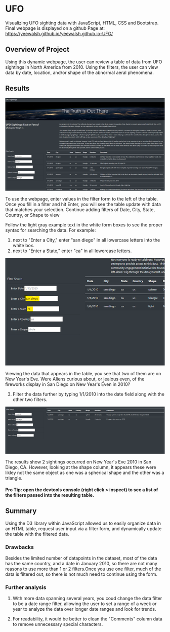 # UFO
Visualizing UFO sighting data with JavaScript, HTML, CSS and Bootstrap. Final webpage is displayed on a github Page at:
https://yeewalsh.github.io/yeewalsh.github.io-UFO/

## Overview of Project

Using this dynamic webpage, the user can review a table of data from  UFO sightings in North America from 2010. Using the filters, the user can view data by date, location, and/or shape of the abnormal aeral phenomena. 

## Results
<!-- Describe to Dana how someone might use the new webpage by walking her through the process of using the search criteria. use images of your webpage during the filtering process to support your explanation. -->

![UFOSightings WebPage](UFOSightings.png)

To use the webpage, enter values in the filter form to the left of the table. Once you fill in a filter and hit Enter, you will see the table update with data that matches your selection. Continue adding filters of Date, City, State, Country, or Shape to view 

Follow the light gray example text in the white form boxes to see the proper syntax for searching the data. For example: 

1. next to "Enter a City," enter "san diego" in all lowercase letters into the white box. 
2. next to "Enter a State," enter "ca" in all lowercase letters.

![Filter1](FilteredData.png)

Viewing the data that appears in the table, you see that two of them are on New Year's Eve. Were Aliens curious about, or jealous even, of the fireworks display in San Diego on New Year's Even in 2010? 

3. Filter the data further by typing 1/1/2010 into the date field along with the other two filters. 

![Filter2](SanDiegoNYE.png)

The results show 2 sightings occurred on New Year's Eve 2010 in San Diego, CA. However, looking at the shape column, it appears these were likley not the same object as one was a spherical shape and the other was a triangle. 

#### Pro Tip: open the devtools console (right click > inspect) to see a list of the filters passed into the resulting table.

## Summary

Using the D3 library within JavaScript allowed us to easily organize data in an HTML table, request user input via a filter form, and dynamically update the table with the filtered data. 

### Drawbacks

Besides the limited number of datapoints in the dataset, most of the data has the same country, and a date in January 2010, so there are not many reasons to use more than 1 or 2 filters.Once you use one filter, much of the data is filtered out, so there is not much need to continue using the form. 

### Further analysis

1.  With more data spanning several years, you coud change the data filter to be a date range filter, allowing the user to set a range of a week or year to analyze the data over longer date ranges and look for trends. 

2.  For readability, it would be better to clean the "Comments" column data to remove unnecessary special characters.
